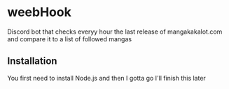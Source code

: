 # weebHook

Discord bot that checks everyy hour the last release of mangakakalot.com and compare it to a list of followed mangas

## Installation

You first need to install Node.js and then I gotta go I'll finish this later
